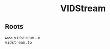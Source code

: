 


<h1 align="center">VIDStream</h1>  


## Roots


```html
www.vidstream.to
vidstream.to
```  

<br>
